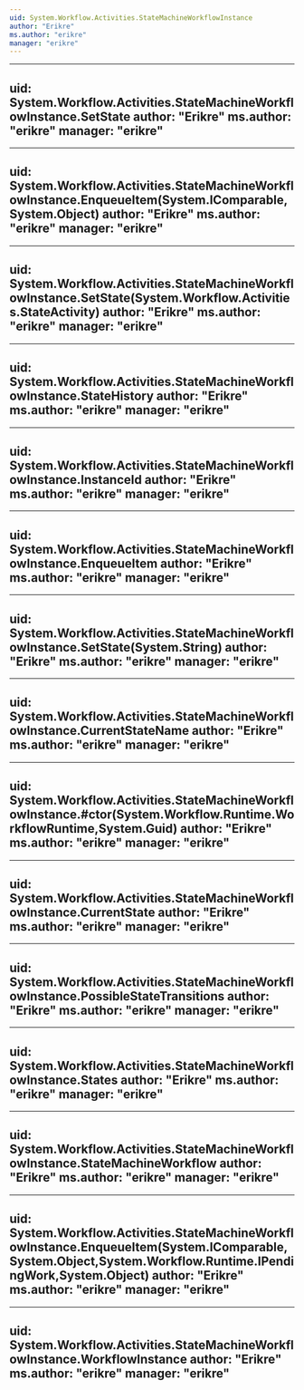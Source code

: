 ```yaml
---
uid: System.Workflow.Activities.StateMachineWorkflowInstance
author: "Erikre"
ms.author: "erikre"
manager: "erikre"
---
```


---
uid: System.Workflow.Activities.StateMachineWorkflowInstance.SetState
author: "Erikre"
ms.author: "erikre"
manager: "erikre"
---

---
uid: System.Workflow.Activities.StateMachineWorkflowInstance.EnqueueItem(System.IComparable,System.Object)
author: "Erikre"
ms.author: "erikre"
manager: "erikre"
---

---
uid: System.Workflow.Activities.StateMachineWorkflowInstance.SetState(System.Workflow.Activities.StateActivity)
author: "Erikre"
ms.author: "erikre"
manager: "erikre"
---

---
uid: System.Workflow.Activities.StateMachineWorkflowInstance.StateHistory
author: "Erikre"
ms.author: "erikre"
manager: "erikre"
---

---
uid: System.Workflow.Activities.StateMachineWorkflowInstance.InstanceId
author: "Erikre"
ms.author: "erikre"
manager: "erikre"
---

---
uid: System.Workflow.Activities.StateMachineWorkflowInstance.EnqueueItem
author: "Erikre"
ms.author: "erikre"
manager: "erikre"
---

---
uid: System.Workflow.Activities.StateMachineWorkflowInstance.SetState(System.String)
author: "Erikre"
ms.author: "erikre"
manager: "erikre"
---

---
uid: System.Workflow.Activities.StateMachineWorkflowInstance.CurrentStateName
author: "Erikre"
ms.author: "erikre"
manager: "erikre"
---

---
uid: System.Workflow.Activities.StateMachineWorkflowInstance.#ctor(System.Workflow.Runtime.WorkflowRuntime,System.Guid)
author: "Erikre"
ms.author: "erikre"
manager: "erikre"
---

---
uid: System.Workflow.Activities.StateMachineWorkflowInstance.CurrentState
author: "Erikre"
ms.author: "erikre"
manager: "erikre"
---

---
uid: System.Workflow.Activities.StateMachineWorkflowInstance.PossibleStateTransitions
author: "Erikre"
ms.author: "erikre"
manager: "erikre"
---

---
uid: System.Workflow.Activities.StateMachineWorkflowInstance.States
author: "Erikre"
ms.author: "erikre"
manager: "erikre"
---

---
uid: System.Workflow.Activities.StateMachineWorkflowInstance.StateMachineWorkflow
author: "Erikre"
ms.author: "erikre"
manager: "erikre"
---

---
uid: System.Workflow.Activities.StateMachineWorkflowInstance.EnqueueItem(System.IComparable,System.Object,System.Workflow.Runtime.IPendingWork,System.Object)
author: "Erikre"
ms.author: "erikre"
manager: "erikre"
---

---
uid: System.Workflow.Activities.StateMachineWorkflowInstance.WorkflowInstance
author: "Erikre"
ms.author: "erikre"
manager: "erikre"
---
